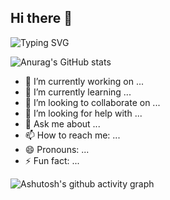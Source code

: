## Hi there 👋

<!--
**aqianer/aqianer** is a ✨ _special_ ✨ repository because its `README.md` (this file) appears on your GitHub profile.

Here are some ideas to get you started:

-->
![Typing SVG](https://readme-typing-svg.herokuapp.com?color=%2336BCF7&center=true&vCenter=true&width=600&lines=Hi+there+👋,+I+am+chenglin+cao;+Welcome+to+My+Profile!;Over+3+years+of+programming+experience;Always+learning+new+things+)

![Anurag's GitHub stats](https://github-readme-stats.vercel.app/api?username=aqianer)

- 🔭 I’m currently working on ...
- 🌱 I’m currently learning ...
- 👯 I’m looking to collaborate on ...
- 🤔 I’m looking for help with ...
- 💬 Ask me about ...
- 📫 How to reach me: ...
- 😄 Pronouns: ...
- ⚡ Fun fact: ...


![Ashutosh's github activity graph](https://github-readme-activity-graph.vercel.app/graph?username=aqianer&bg_color=fffff0&color=708090&line=24292e&point=24292e&area=true&hide_border=true)


